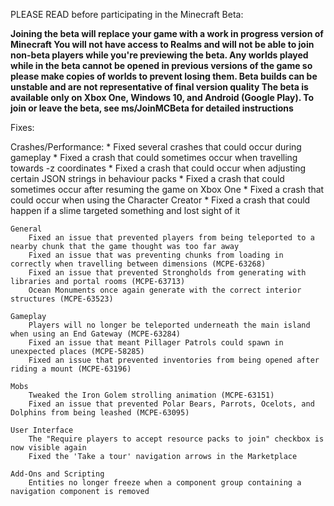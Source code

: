 PLEASE READ before participating in the Minecraft Beta:

   **Joining the beta will replace your game with a work in progress version of Minecraft
    You will not have access to Realms and will not be able to join non-beta players while you're previewing 
    the beta.
    Any worlds played while in the beta cannot be opened in previous versions of the game so please make 
    copies of worlds to prevent losing them.
    Beta builds can be unstable and are not representative of final version quality
    The beta is available only on Xbox One, Windows 10, and Android (Google Play). 
    To join or leave the beta, see ms/JoinMCBeta for detailed instructions**

   Fixes:

   Crashes/Performance:
      *  Fixed several crashes that could occur during gameplay
      *  Fixed a crash that could sometimes occur when travelling towards -z coordinates 
      *  Fixed a crash that could occur when adjusting certain JSON strings in behaviour packs 
      *  Fixed a crash that could sometimes occur after resuming the game on Xbox One
      *  Fixed a crash that could occur when using the Character Creator
      *  Fixed a crash that could happen if a slime targeted something and lost sight of it

    General
        Fixed an issue that prevented players from being teleported to a nearby chunk that the game thought was too far away
        Fixed an issue that was preventing chunks from loading in correctly when travelling between dimensions (MCPE-63268)
        Fixed an issue that prevented Strongholds from generating with libraries and portal rooms (MCPE-63713)
        Ocean Monuments once again generate with the correct interior structures (MCPE-63523) 

    Gameplay
        Players will no longer be teleported underneath the main island when using an End Gateway (MCPE-63284)
        Fixed an issue that meant Pillager Patrols could spawn in unexpected places (MCPE-58285)
        Fixed an issue that prevented inventories from being opened after riding a mount (MCPE-63196) 

    Mobs
        Tweaked the Iron Golem strolling animation (MCPE-63151)
        Fixed an issue that prevented Polar Bears, Parrots, Ocelots, and Dolphins from being leashed (MCPE-63095)  

    User Interface
        The "Require players to accept resource packs to join" checkbox is now visible again
        Fixed the 'Take a tour' navigation arrows in the Marketplace  

    Add-Ons and Scripting
        Entities no longer freeze when a component group containing a navigation component is removed
